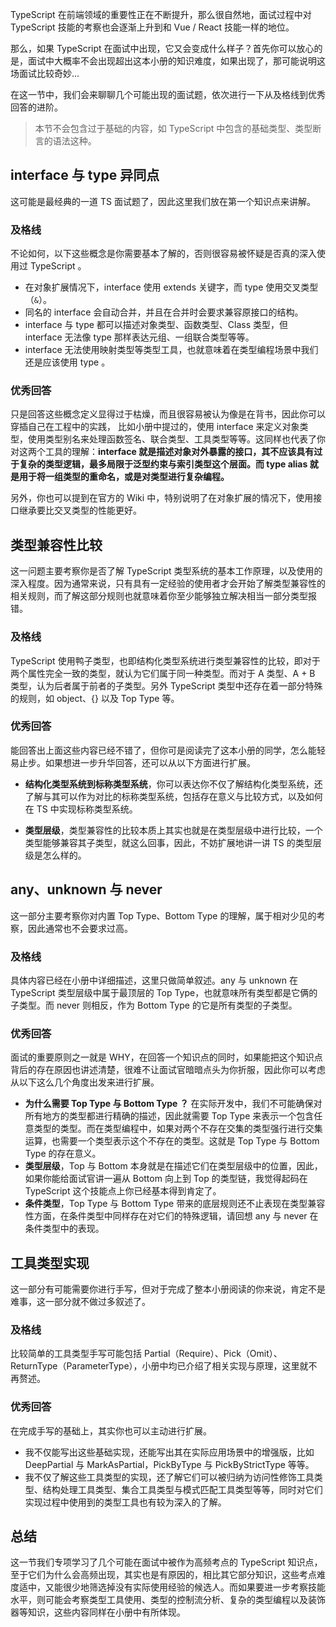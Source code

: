 <div class="markdown-body"><p>TypeScript 在前端领域的重要性正在不断提升，那么很自然地，面试过程中对 TypeScript 技能的考察也会逐渐上升到和 Vue / React 技能一样的地位。</p>
<p>那么，如果 TypeScript  在面试中出现，它又会变成什么样子？首先你可以放心的是，面试中大概率不会出现超出这本小册的知识难度，如果出现了，那可能说明这场面试比较奇妙...</p>
<p>在这一节中，我们会来聊聊几个可能出现的面试题，依次进行一下从及格线到优秀回答的进阶。</p>
<blockquote>
<p>本节不会包含过于基础的内容，如 TypeScript 中包含的基础类型、类型断言的语法这种。</p>
</blockquote>
<h2 data-id="heading-0">interface 与 type 异同点</h2>
<p>这可能是最经典的一道 TS 面试题了，因此这里我们放在第一个知识点来讲解。</p>
<h3 data-id="heading-1">及格线</h3>
<p>不论如何，以下这些概念是你需要基本了解的，否则很容易被怀疑是否真的深入使用过 TypeScript 。</p>
<ul>
<li>在对象扩展情况下，interface 使用 extends 关键字，而 type 使用交叉类型（<code>&amp;</code>）。</li>
<li>同名的 interface 会自动合并，并且在合并时会要求兼容原接口的结构。</li>
<li>interface 与 type 都可以描述对象类型、函数类型、Class 类型，但 interface 无法像 type 那样表达元组、一组联合类型等等。</li>
<li>interface 无法使用映射类型等类型工具，也就意味着在类型编程场景中我们还是应该使用 type 。</li>
</ul>
<h3 data-id="heading-2">优秀回答</h3>
<p>只是回答这些概念定义显得过于枯燥，而且很容易被认为像是在背书，因此你可以穿插自己在工程中的实践， 比如小册中提过的，使用 interface 来定义对象类型，使用类型别名来处理函数签名、联合类型、工具类型等等。这同样也代表了你对这两个工具的理解：<strong>interface 就是描述对象对外暴露的接口，其不应该具有过于复杂的类型逻辑，最多局限于泛型约束与索引类型这个层面。而 type alias 就是用于将一组类型的重命名，或是对类型进行复杂编程。</strong></p>
<p>另外，你也可以提到在官方的 Wiki 中，特别说明了在对象扩展的情况下，使用接口继承要比交叉类型的性能更好。</p>
<h2 data-id="heading-3">类型兼容性比较</h2>
<p>这一问题主要考察你是否了解 TypeScript 类型系统的基本工作原理，以及使用的深入程度。因为通常来说，只有具有一定经验的使用者才会开始了解类型兼容性的相关规则，而了解这部分规则也就意味着你至少能够独立解决相当一部分类型报错。</p>
<h3 data-id="heading-4">及格线</h3>
<p>TypeScript 使用鸭子类型，也即结构化类型系统进行类型兼容性的比较，即对于两个属性完全一致的类型，就认为它们属于同一种类型。而对于 A 类型、A + B 类型，认为后者属于前者的子类型。另外 TypeScript 类型中还存在着一部分特殊的规则，如 object、{} 以及 Top Type 等。</p>
<h3 data-id="heading-5">优秀回答</h3>
<p>能回答出上面这些内容已经不错了，但你可是阅读完了这本小册的同学，怎么能轻易止步。如果想进一步升华回答，还可以从以下方面进行扩展。</p>
<ul>
<li>
<p><strong>结构化类型系统到标称类型系统</strong>，你可以表达你不仅了解结构化类型系统，还了解与其可以作为对比的标称类型系统，包括存在意义与比较方式，以及如何在 TS 中实现标称类型系统。</p>
</li>
<li>
<p><strong>类型层级</strong>，类型兼容性的比较本质上其实也就是在类型层级中进行比较，一个类型能够兼容其子类型，就这么回事，因此，不妨扩展地讲一讲 TS 的类型层级是怎么样的。</p>
</li>
</ul>
<h2 data-id="heading-6">any、unknown 与 never</h2>
<p>这一部分主要考察你对内置 Top Type、Bottom Type 的理解，属于相对少见的考察，因此通常也不会要求过高。</p>
<h3 data-id="heading-7">及格线</h3>
<p>具体内容已经在小册中详细描述，这里只做简单叙述。any 与 unknown 在 TypeScript 类型层级中属于最顶层的 Top Type，也就意味所有类型都是它俩的子类型。而 never 则相反，作为 Bottom Type 的它是所有类型的子类型。</p>
<h3 data-id="heading-8">优秀回答</h3>
<p>面试的重要原则之一就是 WHY，在回答一个知识点的同时，如果能把这个知识点背后的存在原因也讲述清楚，很难不让面试官暗暗点头为你折服，因此你可以考虑从以下这么几个角度出发来进行扩展。</p>
<ul>
<li><strong>为什么需要 Top Type 与 Bottom Type ？</strong> 在实际开发中，我们不可能确保对所有地方的类型都进行精确的描述，因此就需要 Top Type 来表示一个包含任意类型的类型。而在类型编程中，如果对两个不存在交集的类型强行进行交集运算，也需要一个类型表示这个不存在的类型。这就是 Top Type 与 Bottom Type 的存在意义。</li>
<li><strong>类型层级</strong>，Top 与 Bottom 本身就是在描述它们在类型层级中的位置，因此，如果你能给面试官讲一遍从 Bottom 向上到 Top 的类型链，我觉得起码在 TypeScript 这个技能点上你已经基本得到肯定了。</li>
<li><strong>条件类型</strong>，Top Type 与 Bottom Type 带来的底层规则还不止表现在类型兼容性方面，在条件类型中同样存在对它们的特殊逻辑，请回想 any 与 never 在条件类型中的表现。</li>
</ul>
<h2 data-id="heading-9">工具类型实现</h2>
<p>这一部分有可能需要你进行手写，但对于完成了整本小册阅读的你来说，肯定不是难事，这一部分就不做过多叙述了。</p>
<h3 data-id="heading-10">及格线</h3>
<p>比较简单的工具类型手写可能包括 Partial（Require）、Pick（Omit）、ReturnType（ParameterType），小册中均已介绍了相关实现与原理，这里就不再赘述。</p>
<h3 data-id="heading-11">优秀回答</h3>
<p>在完成手写的基础上，其实你也可以主动进行扩展。</p>
<ul>
<li>我不仅能写出这些基础实现，还能写出其在实际应用场景中的增强版，比如 DeepPartial 与 MarkAsPartial，PickByType 与 PickByStrictType 等等。</li>
<li>我不仅了解这些工具类型的实现，还了解它们可以被归纳为访问性修饰工具类型、结构处理工具类型、集合工具类型与模式匹配工具类型等等，同时对它们实现过程中使用到的类型工具也有较为深入的了解。</li>
</ul>
<h2 data-id="heading-12">总结</h2>
<p>这一节我们专项学习了几个可能在面试中被作为高频考点的 TypeScript 知识点，至于它们为什么会高频出现，其实也是有原因的，相比其它部分知识，这些考点难度适中，又能很少地筛选掉没有实际使用经验的候选人。而如果要进一步考察技能水平，则可能会考察类型工具使用、类型的控制流分析、复杂的类型编程以及装饰器等知识，这些内容同样在小册中有所体现。</p></div>
